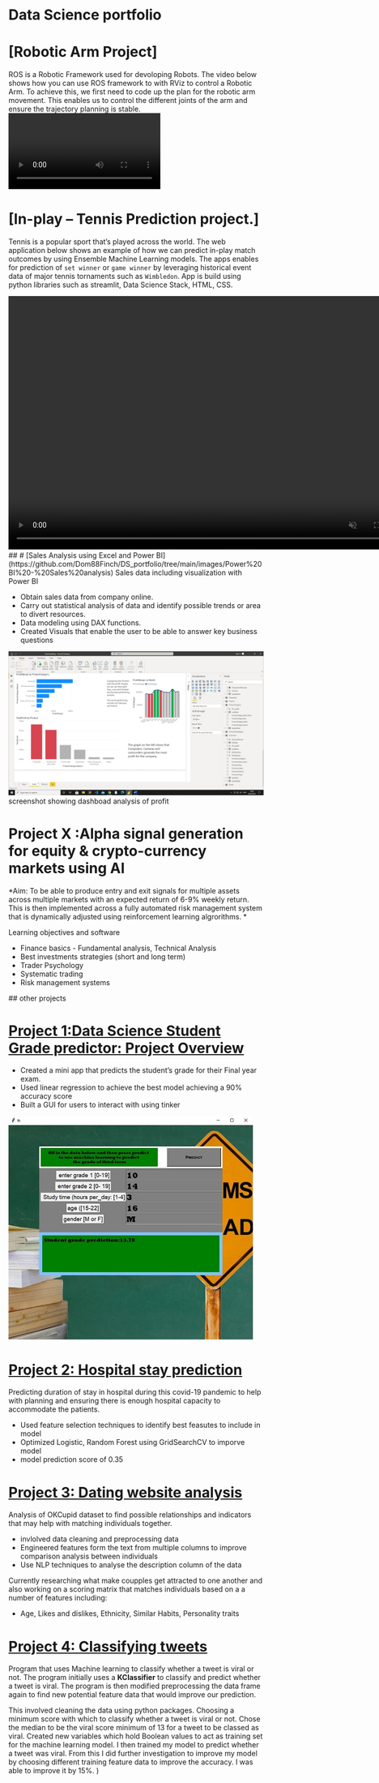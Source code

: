 # Data Science portfolio




# [Robotic Arm Project]
ROS is a Robotic Framework used for devoloping Robots. The video below shows how you can use ROS framework to with RViz to control a Robotic Arm. To achieve this, we first need to code up the plan for the robotic arm movement. This enables us to control the different joints of the arm and ensure the trajectory planning is stable.
<video src="https://user-images.githubusercontent.com/57221218/230620302-cb8a3fbf-b0f5-4b47-8143-cacc5786eb4f.mp4"></video>


# [In-play – Tennis Prediction project.]

Tennis is a popular sport that’s played across the world. The web application below shows an example of how we can predict in-play match outcomes by using Ensemble Machine Learning models. The apps enables for prediction of `set winner` or `game winner` by leveraging historical event data of major tennis tornaments such as `Wimbledon`.  App is build using python libraries such as streamlit, Data Science Stack, HTML, CSS.

<!-- <video src="https://user-images.githubusercontent.com/57221218/230629625-dcd1bbdd-0d79-4c52-9807-68a1a4c552b9.mp4"></video> -->

<video controls="" width="800" height="500" muted="" loop="" autoplay="">
<source src="https://github.com/Dom88Finch/DS_portfolio/blob/main/images/our_robotic_arm_v4_compressed.mp4" type="video/mp4">
</video>
## 
# [Sales Analysis using Excel and Power BI](https://github.com/Dom88Finch/DS_portfolio/tree/main/images/Power%20BI%20-%20Sales%20analysis)
Sales data including visualization with Power BI

* Obtain sales data from company online.
* Carry out statistical analysis of data and identify possible trends or area to divert resources.
* Data modeling using DAX functions.
* Created Visuals that enable the user to be able to answer key business questions 

![](/images/Power%20BI%20-%20Sales%20analysis/profit%20alalysis.jpg)
screenshot showing dashboad analysis of profit 



# Project X :Alpha signal generation for equity & crypto-currency markets using AI

*Aim: To be able to produce entry and exit signals for multiple assets across multiple markets with an expected return of  6-9% weekly return. This is then implemented across a fully automated risk management system that is dynamically adjusted using reinforcement learning algrorithms.  *

Learning objectives and software
  - Finance basics - Fundamental analysis, Technical Analysis 
  - Best investments strategies (short and long term)
  - Trader Psychology
  - Systematic trading 
  - Risk management systems



## other projects
# [Project 1:Data Science Student Grade predictor: Project Overview](https://github.com/Dom88Finch/student-grade-predictor)

* Created a mini app that predicts the student’s grade for their Final year exam.
* Used linear regression to achieve the best model achieving a 90% accuracy score
* Built a GUI for users to interact with using tinker

![](/images/grade_predictor_GUI.jpg)

# [Project 2: Hospital stay prediction](https://github.com/Dom88Finch/healthcare-analysis)
Predicting duration of stay in hospital during this covid-19 pandemic to help with planning and ensuring there is enough hospital capacity to accommodate the patients.

* Used feature selection techniques to identify best feasutes to include in model
* Optimized Logistic, Random Forest using GridSearchCV to imporve model 
* model prediction score of 0.35

# [Project 3: Dating website analysis](https://github.com/Dom88Finch/Dating-Analysis)
Analysis of OKCupid dataset to find possible relationships and indicators that may help with matching individuals together.

* invlolved data cleaning and preprocessing data
* Engineered features form the text from multiple columns to improve comparison analysis between individuals
* Use NLP techniques to analyse the description column of the data


Currently researching what make coupples get attracted to one another and also working on a scoring matrix that matches individuals based on a a number of features including:
- Age, Likes and dislikes,  Ethnicity, Similar Habits, Personality traits


# [Project 4: Classifying tweets](https://github.com/Dom88Finch/python-programs) 
 Program that uses Machine learning to classify whether a tweet is viral or not. The program initially uses a **KClassifier** to classify and predict whether a tweet is viral. The program is then modified preprocessing the data frame again to find new potential feature data that would improve our prediction. 
 
 This involved cleaning the data using python packages. Choosing a minimum score with which to classify whether a tweet is viral or not. Chose the median to be the viral score minimum of 13 for a tweet to be classed as viral. Created new variables which hold Boolean values to act as training set for the machine learning model. I then trained my model to predict whether a tweet was viral. From this I did further investigation to improve my model by choosing different training feature data to improve the accuracy. I was able to improve it by 15%. )
 
